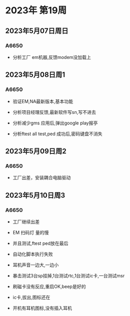 # 2023年 第19周

## 2023年5月07日周日

### A6650

* 分析工厂 em机器,反馈modem没加载上

## 2023年5月08日周1

### A6650

* 验证EM,NA最新版本,基本功能

* 分析项目经理反馈,最新软件写sn,写不进去

* 分析减少gms 应用后,弹出google play报亭

* 分析ftest all test,ped 成功后,密码键盘不消失

## 2023年5月09日周2

### A6650

* 工厂出差，安装耦合电脑驱动

## 2023年5月10日周3

### A6650

* 工厂继续出差

* EM 扫码灯 量的慢

* 并且测试,ftest ped放在最后

* 自动化脚本执行失败

* 耳机声音一边大,一边小

* 暴击测试3台sp挂掉,1台测试rtc,1台测试ic卡,一台测试msr

* 刷磁卡没有反应,重启OK,beep是好的

* ic卡,拔出,图标还在

* 开机有耳机图标,没有插入耳机